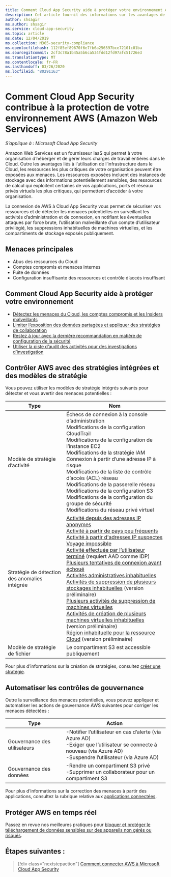 ```yaml
---
title: Comment Cloud App Security aide à protéger votre environnement Amazon Web Services
description: Cet article fournit des informations sur les avantages de la connexion de votre application AWS à Cloud App Security à l’aide du connecteur API pour la visibilité et le contrôle de l’utilisation.
author: shsagir
ms.author: shsagir
ms.service: cloud-app-security
ms.topic: article
ms.date: 12/04/2019
ms.collection: M365-security-compliance
ms.openlocfilehash: 112f85ef89670f6e7fb6a256597bce72101c01ba
ms.sourcegitcommit: 2cf3c78a1b45a5b6ca534fdd12fd97afc51726e3
ms.translationtype: MT
ms.contentlocale: fr-FR
ms.lasthandoff: 03/26/2020
ms.locfileid: "80291163"
---
```

# <a name="how-cloud-app-security-helps-protect-your-amazon-web-services-aws-environment"></a>Comment Cloud App Security contribue à la protection de votre environnement AWS (Amazon Web Services)

*S’applique à : Microsoft Cloud App Security*

Amazon Web Services est un fournisseur IaaS qui permet à votre organisation d’héberger et de gérer leurs charges de travail entières dans le Cloud. Outre les avantages liés à l’utilisation de l’infrastructure dans le Cloud, les ressources les plus critiques de votre organisation peuvent être exposées aux menaces. Les ressources exposées incluent des instances de stockage avec des informations potentiellement sensibles, des ressources de calcul qui exploitent certaines de vos applications, ports et réseaux privés virtuels les plus critiques, qui permettent d’accéder à votre organisation.

La connexion de AWS à Cloud App Security vous permet de sécuriser vos ressources et de détecter les menaces potentielles en surveillant les activités d’administration et de connexion, en notifiant les éventuelles attaques par force brute, l’utilisation malveillante d’un compte d’utilisateur privilégié, les suppressions inhabituelles de machines virtuelles, et les compartiments de stockage exposés publiquement.

## <a name="main-threats"></a>Menaces principales

- Abus des ressources du Cloud
- Comptes compromis et menaces internes
- Fuite de données
- Configuration insuffisante des ressources et contrôle d’accès insuffisant

## <a name="how-cloud-app-security-helps-to-protect-your-environment"></a>Comment Cloud App Security aide à protéger votre environnement

- [Détectez les menaces du Cloud, les comptes compromis et les Insiders malveillants](best-practices.md#detect-cloud-threats-compromised-accounts-malicious-insiders-and-ransomware)
- [Limiter l’exposition des données partagées et appliquer des stratégies de collaboration](best-practices.md#limit-exposure-of-shared-data-and-enforce-collaboration-policies)
- [Restez à jour avec la dernière recommandation en matière de configuration de la sécurité](security-config-aws.md)
- [Utiliser la piste d’audit des activités pour des investigations d’investigation](best-practices.md#use-the-audit-trail-of-activities-for-forensic-investigations)

## <a name="control-aws-with-built-in-policies-and-policy-templates"></a>Contrôler AWS avec des stratégies intégrées et des modèles de stratégie

Vous pouvez utiliser les modèles de stratégie intégrés suivants pour détecter et vous avertir des menaces potentielles :

| Type | Nom |
| ---- | ---- |
| Modèle de stratégie d’activité | Échecs de connexion à la console d’administration<br />Modifications de la configuration CloudTrail<br />Modifications de la configuration de l’instance EC2<br />Modifications de la stratégie IAM<br />Connexion à partir d’une adresse IP à risque<br />Modifications de la liste de contrôle d’accès (ACL) réseau<br />Modifications de la passerelle réseau<br />Modifications de la configuration S3<br />Modifications de la configuration du groupe de sécurité<br />Modifications du réseau privé virtuel |
| Stratégie de détection des anomalies intégrée | [Activité depuis des adresses IP anonymes](anomaly-detection-policy.md#activity-from-anonymous-ip-addresses)<br />[Activité à partir de pays peu fréquents](anomaly-detection-policy.md#activity-from-infrequent-country)<br />[Activité à partir d'adresses IP suspectes](anomaly-detection-policy.md#activity-from-suspicious-ip-addresses)<br />[Voyage impossible](anomaly-detection-policy.md#impossible-travel)<br />[Activité effectuée par l’utilisateur terminé](anomaly-detection-policy.md#activity-performed-by-terminated-user) (requiert AAD comme IDP)<br />[Plusieurs tentatives de connexion ayant échoué](anomaly-detection-policy.md#multiple-failed-login-attempts)<br />[Activités administratives inhabituelles](anomaly-detection-policy.md#unusual-activities-by-user)<br />[Activités de suppression de plusieurs stockages inhabituelles](anomaly-detection-policy.md#unusual-activities-by-user) (version préliminaire)<br />[Plusieurs activités de suppression de machines virtuelles](anomaly-detection-policy.md#multiple-delete-vm-activities)<br />[Activités de création de plusieurs machines virtuelles inhabituelles](anomaly-detection-policy.md#unusual-activities-by-user) (version préliminaire)<br />[Région inhabituelle pour la ressource Cloud](anomaly-detection-policy.md#unusual-activities-by-user) (version préliminaire) |
| Modèle de stratégie de fichier | Le compartiment S3 est accessible publiquement |

Pour plus d’informations sur la création de stratégies, consultez [créer une stratégie](control-cloud-apps-with-policies.md#create-a-policy).

## <a name="automate-governance-controls"></a>Automatiser les contrôles de gouvernance

Outre la surveillance des menaces potentielles, vous pouvez appliquer et automatiser les actions de gouvernance AWS suivantes pour corriger les menaces détectées :

| Type | Action |
| ---- | ---- |
| Gouvernance des utilisateurs | -Notifier l’utilisateur en cas d’alerte (via Azure AD)<br />-Exiger que l’utilisateur se connecte à nouveau (via Azure AD)<br />-Suspendre l’utilisateur (via Azure AD) |
| Gouvernance des données | -Rendre un compartiment S3 privé<br />-Supprimer un collaborateur pour un compartiment S3 |

Pour plus d’informations sur la correction des menaces à partir des applications, consultez la rubrique relative aux [applications connectées](governance-actions.md).

## <a name="protect-aws-in-real-time"></a>Protéger AWS en temps réel

Passez en revue nos meilleures pratiques pour [bloquer et protéger le téléchargement de données sensibles sur des appareils non gérés ou risqués](best-practices.md#block-and-protect-download-of-sensitive-data-to-unmanaged-or-risky-devices).

## <a name="next-steps"></a>Étapes suivantes :

> [!div class="nextstepaction"]
> [Comment connecter AWS à Microsoft Cloud App Security](connect-aws-to-microsoft-cloud-app-security.md)
